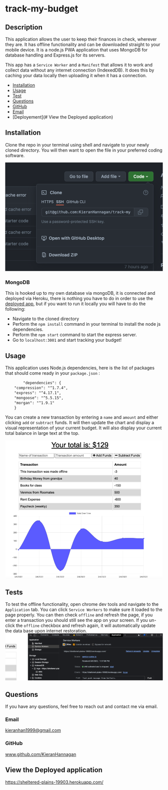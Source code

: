 # track-my-budget
          
  ## Description
This application allows the user to keep their finances in check, wherever they are. It has offline functionality and can be downloaded straight to your mobile device. It is a node.js PWA application that uses MongoDB for database handling and Express.js for its servers. 

This app has a `Service Worker` and a `Manifest` that allows it to work and collect data without any internet connection (IndexedDB). It does this by caching your data locally then uploading it when it has a connection.
  
  * [Installation](#installation)
  * [Usage](#usage)
  * [Test](#tests)
  * [Questions](#questions)
  * [GitHub](#github)
  * [Email](#email)
  * [Deployement](# View the Deployed application)
  
  ## Installation 

  Clone the repo in your terminal using shell and navigate to your newly cloned directory. You will then want to open the file in your preferred coding software.

 ![Cloning the repo](public/img/clone.png)

  ### MongoDB
This is hooked up to my own database via mongoDB, it is connected and deployed via Heroku, there is nothing you have to do in order to use the [deployed app](https://sheltered-plains-19903.herokuapp.com/), but if you want to run it locally you will have to do the following:


   * Navigate to the cloned directory
   * Perform the `npm install` command in your terminal to install the node js dependencies. 
   * Perform the `npm start` command to start the express server.
   * Go to `localhost:3001` and start tracking your budget!

  ## Usage 
This application uses Node.js dependencies, here is the list of packages that should come ready in your `package.json` :

            "dependencies": {
        "compression": "^1.7.4",
        "express": "^4.17.1",
        "mongoose": "^5.5.15",
        "morgan": "^1.9.1"
        }

You can create a new transaction by entering a `name` and `amount` and either clicking `add` or `subtract` funds. It will then update the chart and display a visual representation of your current budget. It will also display your current total balance in large text at the top.

[![app](public/img/hp.png)](https://sheltered-plains-19903.herokuapp.com/)

  ## Tests 
  To test the offline functionality, open chrome dev tools and navigate to the `Application` tab. You can click `Service Workers` to make sure it loaded to the page properly. You can then check `offline` and refresh the page, if you enter a transaction you should still see the app on your screen. If you un-click the `offline` checkbox and refresh again, it will automatically update the data base upon internet restoration.
[![app](public/img/cdt.png)](https://sheltered-plains-19903.herokuapp.com/)

  ## Questions
  If you have any questions, feel free to reach out and contact me via email.
  ### Email
  kieranhan1999@gmail.com
  ### GitHub
  www.github.com/KieranHannagan
  
  ## View the Deployed application
  https://sheltered-plains-19903.herokuapp.com/
  

  
